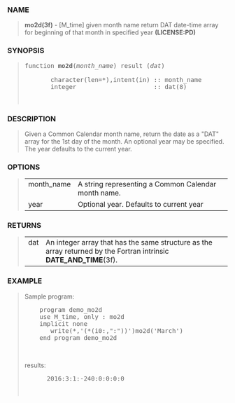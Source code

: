<?
<body>
  <a name="top" id="top"></a>
  <div id="Container">
    <div id="Content">
      <div class="c33">
      </div><a name="0"></a>
      <h3><a name="0">NAME</a></h3>
      <blockquote>
        <b>mo2d(3f)</b> - [M_time] given month name return DAT date-time array for beginning of that month in specified year <b>(LICENSE:PD)</b>
      </blockquote><a name="contents" id="contents"></a>
      <a name="8"></a>
      <h3><a name="8">SYNOPSIS</a></h3>
      <blockquote>
        <pre>
function <b>mo2d</b>(<i>month_name</i>) result (<i>dat</i>)
<br />       character(len=*),intent(in) :: month_name
       integer                     :: dat(8)
<br />
</pre>
      </blockquote><a name="2"></a>
      <h3><a name="2">DESCRIPTION</a></h3>
      <blockquote>
        Given a Common Calendar month name, return the date as a "DAT" array for the 1st day of the month. An optional year may be specified. The year
        defaults to the current year.
      </blockquote><a name="3"></a>
      <h3><a name="3">OPTIONS</a></h3>
      <blockquote>

        <table cellpadding="3">
          <tr valign="top">
            <td class="c34" colspan="1" width="%6">month_name</td>
            <td>A string representing a Common Calendar month name.</td>
          </tr>
          <tr valign="top">
            <td class="c35" width="6%" nowrap="nowrap">year</td>
            <td valign="bottom">Optional year. Defaults to current year</td>
          </tr>
        </table>

      </blockquote><a name="4"></a>
      <h3><a name="4">RETURNS</a></h3>
      <blockquote>
        <table cellpadding="3">
          <tr valign="top">
            <td class="c34" width="6%" nowrap="nowrap">dat</td>
            <td valign="bottom">An integer array that has the same structure as the array returned by the Fortran intrinsic <b>DATE_AND_TIME</b>(3f).</td>
          </tr>
        </table>
      </blockquote><a name="5"></a>
      <h3><a name="5">EXAMPLE</a></h3>
      <blockquote>
        Sample program:
        <pre>
    program demo_mo2d
    use M_time, only : mo2d
    implicit none
       write(*,'(*(i0:,":"))')mo2d('March')
    end program demo_mo2d
<br />
</pre>results:
        <pre>
      2016:3:1:-240:0:0:0:0
<br />
</pre>
      </blockquote><a name="6"></a>
    </div>
  </div>
</body>
